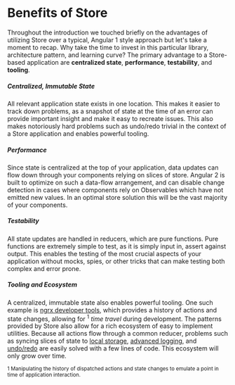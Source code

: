 # Benefits of Store
Throughout the introduction we touched briefly on the advantages of utilizing Store over a typical, Angular 1 style approach but let's take a moment to recap. Why take the time to invest in this particular library, architecture pattern, and learning curve? The primary advantage to a Store-based application are __centralized state__, __performance__, __testability__, and __tooling__.
##### Centralized, Immutable State
All relevant application state exists in one location. This makes it easier to track down problems, as a snapshot of state at the time of an error can provide important insight and make it easy to recreate issues. This also makes notoriously hard problems such as undo/redo trivial in the context of a Store application and enables powerful tooling.
##### Performance
Since state is centralized at the top of your application, data updates can flow down through your components relying on slices of store. Angular 2 is built to optimize on such a data-flow arrangement, and can disable change detection in cases where components rely on Observables which have not emitted new values. In an optimal store solution this will be the vast majority of your components.
##### Testability
All state updates are handled in reducers, which are pure functions. Pure functions are extremely simple to test, as it is simply input in, assert against output. This enables the testing of the most crucial aspects of your application without mocks, spies, or other tricks that can make testing both complex and error prone. 
##### Tooling and Ecosystem
A centralized, immutable state also enables powerful tooling. One such example is [ngrx developer tools](https://github.com/ngrx/devtools), which provides a history of actions and state changes, allowing for <sup>1</sup> *time travel* during development. 
The patterns provided by Store also allow for a rich ecosystem of easy to implement utilities. Because all actions flow through a common reducer, problems such as syncing slices of state to [local storage](https://github.com/btroncone/ngrx-store-localstorage), [advanced logging](https://github.com/btroncone/ngrx-store-logger), and [undo/redo](http://plnkr.co/edit/Hb4pJP3jGtOp6b7JubzS?p=preview) are easily solved with a few lines of code. This ecosystem will only grow over time. 

<sup>1 Manipulating the history of dispatched actions and state changes to emulate a point in time of application interaction.</sup>